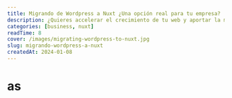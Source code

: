```yaml
---
title: Migrando de Wordpress a Nuxt ¿Una opción real para tu empresa?
description: ¿Quieres accelerar el crecimiento de tu web y aportar la mejor experiencia a los usuarios? Quizá Wordpress está bloqueando tu negocio y Nuxt puede ayudarte a dar el siguiente paso técnologico.
categories: [business, nuxt]
readTime: 8
cover: /images/migrating-wordpress-to-nuxt.jpg
slug: migrando-wordpress-a-nuxt
createdAt: 2024-01-08
---
```

<h1>as</h1>